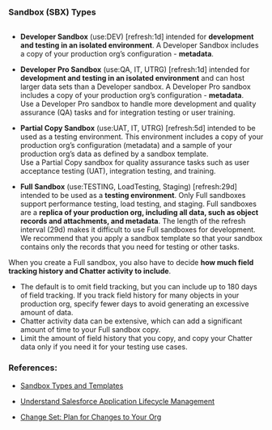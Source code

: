 ### Sandbox (SBX) Types

<img src="https://res.cloudinary.com/hy4kyit2a/f_auto,fl_lossy,q_70/learn/modules/declarative-change-set-development/plan-for-changes-to-your-org/images/95ac58aac5dccdc28c647a8357f43ae5_dev_lifecycle.png" alt="">

- **Developer Sandbox** (use:DEV) [refresh:1d]
intended for **development and testing in an isolated environment**. A Developer Sandbox includes a copy of your production org’s configuration  - **metadata**.

- **Developer Pro Sandbox** (use:QA, IT, UTRG) [refresh:1d]
 intended for **development and testing in an isolated environment** and can host larger data sets than a Developer sandbox. A Developer Pro sandbox includes a copy of your production org’s configuration - **metadata**. <br/> Use a Developer Pro sandbox to handle more development and quality assurance (QA) tasks and for integration testing or user training.

- **Partial Copy Sandbox** (use:UAT, IT, UTRG) [refresh:5d]
intended to be used as a testing environment. This environment includes a copy of your production org’s configuration (metadata) and a sample of your production org’s data as defined by a sandbox template.<br/> Use a Partial Copy sandbox for quality assurance tasks such as user acceptance testing (UAT), integration testing, and training.

- **Full Sandbox** (use:TESTING, LoadTesting, Staging) [refresh:29d]
intended to be used as a **testing environment**. Only Full sandboxes support performance testing, load testing, and staging. Full sandboxes are a **replica of your production org, including all data, such as object records and attachments, and metadata**. The length of the refresh interval (29d) makes it difficult to use Full sandboxes for development.  
We recommend that you apply a sandbox template so that your sandbox contains only the records that you need for testing or other tasks.

When you create a Full sandbox, you also have to decide **how much field tracking history and Chatter activity to include**.
- The default is to omit field tracking, but you can include up to 180 days of field tracking. If you track field history for many objects in your production org, specify fewer days to avoid generating an excessive amount of data.
- Chatter activity data can be extensive, which can add a significant amount of time to your Full sandbox copy.
- Limit the amount of field history that you copy, and copy your Chatter data only if you need it for your testing use cases.


### References:
- [Sandbox Types and Templates ](https://help.salesforce.com/articleView?id=create_test_instance.htm&type=5)

- [Understand Salesforce Application Lifecycle Management](https://trailhead.salesforce.com/en/content/learn/modules/application-lifecycle-and-development-models/understand-what-application-lifecycle-management-is)

- [Change Set: Plan for Changes to Your Org ](https://trailhead.salesforce.com/content/learn/modules/declarative-change-set-development/plan-for-changes-to-your-org)
